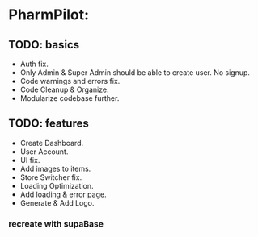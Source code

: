 # PharmPilot:

## TODO: basics

-   Auth fix.
-   Only Admin & Super Admin should be able to create user. No signup.
-   Code warnings and errors fix.
-   Code Cleanup & Organize.
-   Modularize codebase further.

## TODO: features

-   Create Dashboard.
-   User Account.
-   UI fix.
-   Add images to items.
-   Store Switcher fix.
-   Loading Optimization.
-   Add loading & error page.
-   Generate & Add Logo.

### recreate with supaBase

